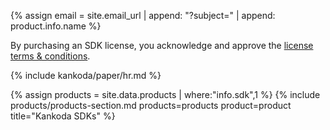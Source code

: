 {% assign email = site.email_url | append: "?subject=" | append: product.info.name %}


By purchasing an SDK license, you acknowledge and approve the [license terms & conditions](terms).


{% include kankoda/paper/hr.md %}

{% assign products = site.data.products | where:"info.sdk",1 %}
{% include products/products-section.md products=products product=product title="Kankoda SDKs" %}
